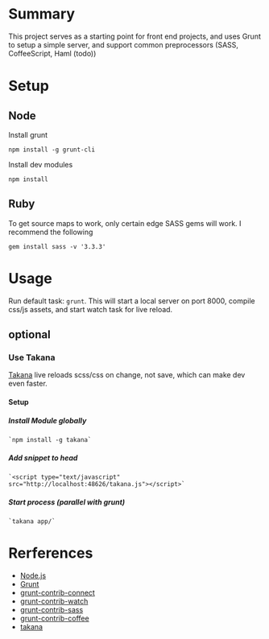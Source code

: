 # Summary
This project serves as a starting point for front end projects, and uses Grunt to setup a simple server, and support common preprocessors (SASS, CoffeeScript, Haml (todo))

# Setup
## Node

Install grunt
    
    npm install -g grunt-cli

Install dev modules
 
    npm install


## Ruby

To get source maps to work, only certain edge SASS gems will work. I recommend the following

    gem install sass -v '3.3.3'


# Usage
Run default task: `grunt`. This will start a local server on port 8000, compile css/js assets, and start watch task for live reload.

## optional

### Use Takana
[Takana](http://usetakana.com/) live reloads scss/css on change, not save, which can make dev even faster. 

#### Setup
##### Install Module globally

    `npm install -g takana`
    
##### Add snippet to head

    `<script type="text/javascript" src="http://localhost:48626/takana.js"></script>`
    
##### Start process (parallel with grunt)
    
    `takana app/`



# Rerferences
- [Node.js](http://nodejs.org/)
- [Grunt](http://gruntjs.com/)
- [grunt-contrib-connect](https://github.com/gruntjs/grunt-contrib-connect)
- [grunt-contrib-watch](https://github.com/gruntjs/grunt-contrib-watch)
- [grunt-contrib-sass](https://github.com/gruntjs/grunt-contrib-sass)
- [grunt-contrib-coffee](https://github.com/gruntjs/grunt-contrib-coffee)
- [takana](https://github.com/mechio/takana)
